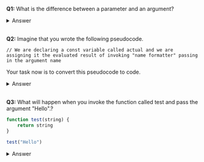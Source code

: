 **Q1:**  What is the difference between a parameter and an argument?
    
<details>
<summary>Answer</summary>
>An argument is the value you give to a parameter and a parameter is a placeholder or special variable. 
</details>

<br>

**Q2:** Imagine that you wrote the following pseudocode.  

`// We are declaring a const variable called actual and we are assigning it the evaluated result of invoking "name formatter" passing in the argument name`

Your task now is to convert this pseudocode to code.

<details>
<summary>Answer</summary>
>const actual = nameFormatter(name)
</details>

<br>

**Q3:** What will happen when you invoke the function called test and pass the argument "Hello".? 

```javascript
function test(string) {
	return string
}

test("Hello")
```

<details>
<summary>Answer</summary>
>When the function called test is invoked and passes the argument "Hello" it will return the string "Hello" but we will not see it logged in the console. 
</details>